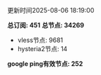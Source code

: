 更新时间2025-08-06 18:19:00

**总订阅: 451**
**总节点: 34269**
- vless节点: 9681
- hysteria2节点: 14

**google ping有效节点: 252**

